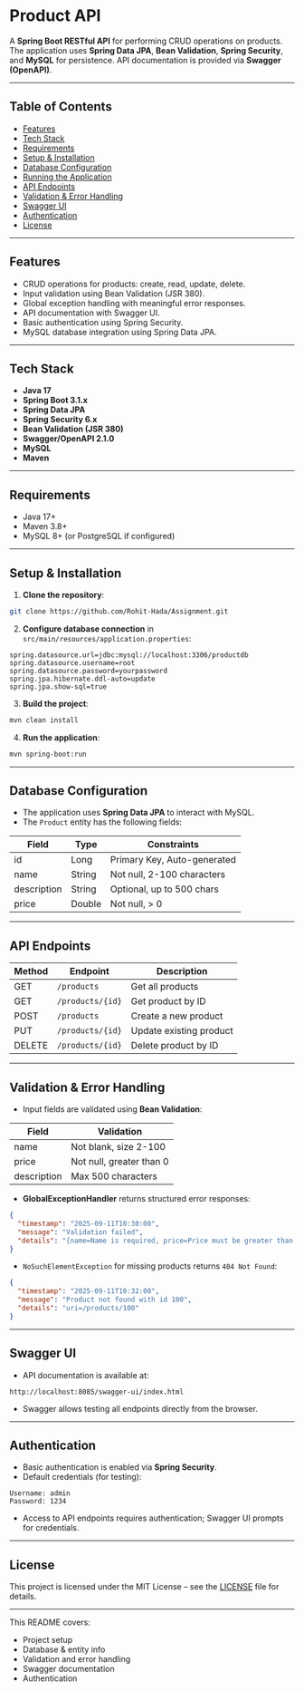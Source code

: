 # Product API

A **Spring Boot RESTful API** for performing CRUD operations on products. The application uses **Spring Data JPA**, **Bean Validation**, **Spring Security**, and **MySQL** for persistence. API documentation is provided via **Swagger (OpenAPI)**.

---

## Table of Contents

* [Features](#features)
* [Tech Stack](#tech-stack)
* [Requirements](#requirements)
* [Setup & Installation](#setup--installation)
* [Database Configuration](#database-configuration)
* [Running the Application](#running-the-application)
* [API Endpoints](#api-endpoints)
* [Validation & Error Handling](#validation--error-handling)
* [Swagger UI](#swagger-ui)
* [Authentication](#authentication)
* [License](#license)

---

## Features

* CRUD operations for products: create, read, update, delete.
* Input validation using Bean Validation (JSR 380).
* Global exception handling with meaningful error responses.
* API documentation with Swagger UI.
* Basic authentication using Spring Security.
* MySQL database integration using Spring Data JPA.

---

## Tech Stack

* **Java 17**
* **Spring Boot 3.1.x**
* **Spring Data JPA**
* **Spring Security 6.x**
* **Bean Validation (JSR 380)**
* **Swagger/OpenAPI 2.1.0**
* **MySQL**
* **Maven**

---

## Requirements

* Java 17+
* Maven 3.8+
* MySQL 8+ (or PostgreSQL if configured)

---

## Setup & Installation

1. **Clone the repository**:

```bash
git clone https://github.com/Rohit-Hada/Assignment.git
```

2. **Configure database connection** in `src/main/resources/application.properties`:

```properties
spring.datasource.url=jdbc:mysql://localhost:3306/productdb
spring.datasource.username=root
spring.datasource.password=yourpassword
spring.jpa.hibernate.ddl-auto=update
spring.jpa.show-sql=true
```

3. **Build the project**:

```bash
mvn clean install
```

4. **Run the application**:

```bash
mvn spring-boot:run
```

---

## Database Configuration

* The application uses **Spring Data JPA** to interact with MySQL.
* The `Product` entity has the following fields:

| Field       | Type   | Constraints                 |
| ----------- | ------ | --------------------------- |
| id          | Long   | Primary Key, Auto-generated |
| name        | String | Not null, 2-100 characters  |
| description | String | Optional, up to 500 chars   |
| price       | Double | Not null, > 0               |

---

## API Endpoints

| Method | Endpoint         | Description             |
| ------ | ---------------- | ----------------------- |
| GET    | `/products`      | Get all products        |
| GET    | `/products/{id}` | Get product by ID       |
| POST   | `/products`      | Create a new product    |
| PUT    | `/products/{id}` | Update existing product |
| DELETE | `/products/{id}` | Delete product by ID    |

---

## Validation & Error Handling

* Input fields are validated using **Bean Validation**:

| Field       | Validation               |
| ----------- | ------------------------ |
| name        | Not blank, size 2-100    |
| price       | Not null, greater than 0 |
| description | Max 500 characters       |

* **GlobalExceptionHandler** returns structured error responses:

```json
{
  "timestamp": "2025-09-11T10:30:00",
  "message": "Validation failed",
  "details": "{name=Name is required, price=Price must be greater than zero}"
}
```

* `NoSuchElementException` for missing products returns `404 Not Found`:

```json
{
  "timestamp": "2025-09-11T10:32:00",
  "message": "Product not found with id 100",
  "details": "uri=/products/100"
}
```

---

## Swagger UI

* API documentation is available at:

```
http://localhost:8085/swagger-ui/index.html
```

* Swagger allows testing all endpoints directly from the browser.

---

## Authentication

* Basic authentication is enabled via **Spring Security**.
* Default credentials (for testing):

```
Username: admin
Password: 1234
```

* Access to API endpoints requires authentication; Swagger UI prompts for credentials.

---

## License

This project is licensed under the MIT License – see the [LICENSE](LICENSE) file for details.

---

This README covers:

* Project setup
* Database & entity info
* Validation and error handling
* Swagger documentation
* Authentication
